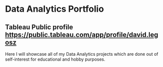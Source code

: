 # Data Analytics Portfolio
## Tableau Public profile https://public.tableau.com/app/profile/david.legosz

Here I will showcase all of my Data Analytics projects which are done out of self-interest for educational and hobby purposes. 
